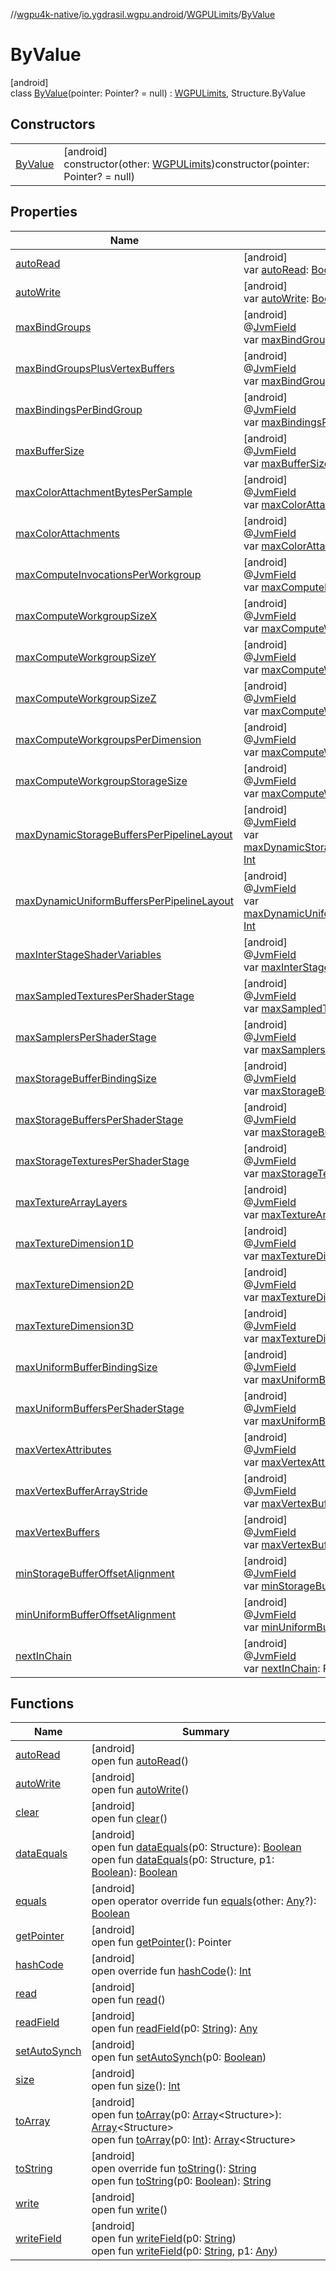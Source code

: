 //[wgpu4k-native](../../../../index.md)/[io.ygdrasil.wgpu.android](../../index.md)/[WGPULimits](../index.md)/[ByValue](index.md)

# ByValue

[android]\
class [ByValue](index.md)(pointer: Pointer? = null) : [WGPULimits](../index.md), Structure.ByValue

## Constructors

| | |
|---|---|
| [ByValue](-by-value.md) | [android]<br>constructor(other: [WGPULimits](../index.md))constructor(pointer: Pointer? = null) |

## Properties

| Name | Summary |
|---|---|
| [autoRead](../../-w-g-p-u-request-device-callback-info/-by-value/index.md#-1660627269%2FFunctions%2F-895170507) | [android]<br>var [autoRead](../../-w-g-p-u-request-device-callback-info/-by-value/index.md#-1660627269%2FFunctions%2F-895170507): [Boolean](https://kotlinlang.org/api/core/kotlin-stdlib/kotlin/-boolean/index.html) |
| [autoWrite](../../-w-g-p-u-request-device-callback-info/-by-value/index.md#2132137834%2FFunctions%2F-895170507) | [android]<br>var [autoWrite](../../-w-g-p-u-request-device-callback-info/-by-value/index.md#2132137834%2FFunctions%2F-895170507): [Boolean](https://kotlinlang.org/api/core/kotlin-stdlib/kotlin/-boolean/index.html) |
| [maxBindGroups](../max-bind-groups.md) | [android]<br>@[JvmField](https://kotlinlang.org/api/core/kotlin-stdlib/kotlin.jvm/-jvm-field/index.html)<br>var [maxBindGroups](../max-bind-groups.md): [Int](https://kotlinlang.org/api/core/kotlin-stdlib/kotlin/-int/index.html) |
| [maxBindGroupsPlusVertexBuffers](../max-bind-groups-plus-vertex-buffers.md) | [android]<br>@[JvmField](https://kotlinlang.org/api/core/kotlin-stdlib/kotlin.jvm/-jvm-field/index.html)<br>var [maxBindGroupsPlusVertexBuffers](../max-bind-groups-plus-vertex-buffers.md): [Int](https://kotlinlang.org/api/core/kotlin-stdlib/kotlin/-int/index.html) |
| [maxBindingsPerBindGroup](../max-bindings-per-bind-group.md) | [android]<br>@[JvmField](https://kotlinlang.org/api/core/kotlin-stdlib/kotlin.jvm/-jvm-field/index.html)<br>var [maxBindingsPerBindGroup](../max-bindings-per-bind-group.md): [Int](https://kotlinlang.org/api/core/kotlin-stdlib/kotlin/-int/index.html) |
| [maxBufferSize](../max-buffer-size.md) | [android]<br>@[JvmField](https://kotlinlang.org/api/core/kotlin-stdlib/kotlin.jvm/-jvm-field/index.html)<br>var [maxBufferSize](../max-buffer-size.md): [Long](https://kotlinlang.org/api/core/kotlin-stdlib/kotlin/-long/index.html) |
| [maxColorAttachmentBytesPerSample](../max-color-attachment-bytes-per-sample.md) | [android]<br>@[JvmField](https://kotlinlang.org/api/core/kotlin-stdlib/kotlin.jvm/-jvm-field/index.html)<br>var [maxColorAttachmentBytesPerSample](../max-color-attachment-bytes-per-sample.md): [Int](https://kotlinlang.org/api/core/kotlin-stdlib/kotlin/-int/index.html) |
| [maxColorAttachments](../max-color-attachments.md) | [android]<br>@[JvmField](https://kotlinlang.org/api/core/kotlin-stdlib/kotlin.jvm/-jvm-field/index.html)<br>var [maxColorAttachments](../max-color-attachments.md): [Int](https://kotlinlang.org/api/core/kotlin-stdlib/kotlin/-int/index.html) |
| [maxComputeInvocationsPerWorkgroup](../max-compute-invocations-per-workgroup.md) | [android]<br>@[JvmField](https://kotlinlang.org/api/core/kotlin-stdlib/kotlin.jvm/-jvm-field/index.html)<br>var [maxComputeInvocationsPerWorkgroup](../max-compute-invocations-per-workgroup.md): [Int](https://kotlinlang.org/api/core/kotlin-stdlib/kotlin/-int/index.html) |
| [maxComputeWorkgroupSizeX](../max-compute-workgroup-size-x.md) | [android]<br>@[JvmField](https://kotlinlang.org/api/core/kotlin-stdlib/kotlin.jvm/-jvm-field/index.html)<br>var [maxComputeWorkgroupSizeX](../max-compute-workgroup-size-x.md): [Int](https://kotlinlang.org/api/core/kotlin-stdlib/kotlin/-int/index.html) |
| [maxComputeWorkgroupSizeY](../max-compute-workgroup-size-y.md) | [android]<br>@[JvmField](https://kotlinlang.org/api/core/kotlin-stdlib/kotlin.jvm/-jvm-field/index.html)<br>var [maxComputeWorkgroupSizeY](../max-compute-workgroup-size-y.md): [Int](https://kotlinlang.org/api/core/kotlin-stdlib/kotlin/-int/index.html) |
| [maxComputeWorkgroupSizeZ](../max-compute-workgroup-size-z.md) | [android]<br>@[JvmField](https://kotlinlang.org/api/core/kotlin-stdlib/kotlin.jvm/-jvm-field/index.html)<br>var [maxComputeWorkgroupSizeZ](../max-compute-workgroup-size-z.md): [Int](https://kotlinlang.org/api/core/kotlin-stdlib/kotlin/-int/index.html) |
| [maxComputeWorkgroupsPerDimension](../max-compute-workgroups-per-dimension.md) | [android]<br>@[JvmField](https://kotlinlang.org/api/core/kotlin-stdlib/kotlin.jvm/-jvm-field/index.html)<br>var [maxComputeWorkgroupsPerDimension](../max-compute-workgroups-per-dimension.md): [Int](https://kotlinlang.org/api/core/kotlin-stdlib/kotlin/-int/index.html) |
| [maxComputeWorkgroupStorageSize](../max-compute-workgroup-storage-size.md) | [android]<br>@[JvmField](https://kotlinlang.org/api/core/kotlin-stdlib/kotlin.jvm/-jvm-field/index.html)<br>var [maxComputeWorkgroupStorageSize](../max-compute-workgroup-storage-size.md): [Int](https://kotlinlang.org/api/core/kotlin-stdlib/kotlin/-int/index.html) |
| [maxDynamicStorageBuffersPerPipelineLayout](../max-dynamic-storage-buffers-per-pipeline-layout.md) | [android]<br>@[JvmField](https://kotlinlang.org/api/core/kotlin-stdlib/kotlin.jvm/-jvm-field/index.html)<br>var [maxDynamicStorageBuffersPerPipelineLayout](../max-dynamic-storage-buffers-per-pipeline-layout.md): [Int](https://kotlinlang.org/api/core/kotlin-stdlib/kotlin/-int/index.html) |
| [maxDynamicUniformBuffersPerPipelineLayout](../max-dynamic-uniform-buffers-per-pipeline-layout.md) | [android]<br>@[JvmField](https://kotlinlang.org/api/core/kotlin-stdlib/kotlin.jvm/-jvm-field/index.html)<br>var [maxDynamicUniformBuffersPerPipelineLayout](../max-dynamic-uniform-buffers-per-pipeline-layout.md): [Int](https://kotlinlang.org/api/core/kotlin-stdlib/kotlin/-int/index.html) |
| [maxInterStageShaderVariables](../max-inter-stage-shader-variables.md) | [android]<br>@[JvmField](https://kotlinlang.org/api/core/kotlin-stdlib/kotlin.jvm/-jvm-field/index.html)<br>var [maxInterStageShaderVariables](../max-inter-stage-shader-variables.md): [Int](https://kotlinlang.org/api/core/kotlin-stdlib/kotlin/-int/index.html) |
| [maxSampledTexturesPerShaderStage](../max-sampled-textures-per-shader-stage.md) | [android]<br>@[JvmField](https://kotlinlang.org/api/core/kotlin-stdlib/kotlin.jvm/-jvm-field/index.html)<br>var [maxSampledTexturesPerShaderStage](../max-sampled-textures-per-shader-stage.md): [Int](https://kotlinlang.org/api/core/kotlin-stdlib/kotlin/-int/index.html) |
| [maxSamplersPerShaderStage](../max-samplers-per-shader-stage.md) | [android]<br>@[JvmField](https://kotlinlang.org/api/core/kotlin-stdlib/kotlin.jvm/-jvm-field/index.html)<br>var [maxSamplersPerShaderStage](../max-samplers-per-shader-stage.md): [Int](https://kotlinlang.org/api/core/kotlin-stdlib/kotlin/-int/index.html) |
| [maxStorageBufferBindingSize](../max-storage-buffer-binding-size.md) | [android]<br>@[JvmField](https://kotlinlang.org/api/core/kotlin-stdlib/kotlin.jvm/-jvm-field/index.html)<br>var [maxStorageBufferBindingSize](../max-storage-buffer-binding-size.md): [Long](https://kotlinlang.org/api/core/kotlin-stdlib/kotlin/-long/index.html) |
| [maxStorageBuffersPerShaderStage](../max-storage-buffers-per-shader-stage.md) | [android]<br>@[JvmField](https://kotlinlang.org/api/core/kotlin-stdlib/kotlin.jvm/-jvm-field/index.html)<br>var [maxStorageBuffersPerShaderStage](../max-storage-buffers-per-shader-stage.md): [Int](https://kotlinlang.org/api/core/kotlin-stdlib/kotlin/-int/index.html) |
| [maxStorageTexturesPerShaderStage](../max-storage-textures-per-shader-stage.md) | [android]<br>@[JvmField](https://kotlinlang.org/api/core/kotlin-stdlib/kotlin.jvm/-jvm-field/index.html)<br>var [maxStorageTexturesPerShaderStage](../max-storage-textures-per-shader-stage.md): [Int](https://kotlinlang.org/api/core/kotlin-stdlib/kotlin/-int/index.html) |
| [maxTextureArrayLayers](../max-texture-array-layers.md) | [android]<br>@[JvmField](https://kotlinlang.org/api/core/kotlin-stdlib/kotlin.jvm/-jvm-field/index.html)<br>var [maxTextureArrayLayers](../max-texture-array-layers.md): [Int](https://kotlinlang.org/api/core/kotlin-stdlib/kotlin/-int/index.html) |
| [maxTextureDimension1D](../max-texture-dimension1-d.md) | [android]<br>@[JvmField](https://kotlinlang.org/api/core/kotlin-stdlib/kotlin.jvm/-jvm-field/index.html)<br>var [maxTextureDimension1D](../max-texture-dimension1-d.md): [Int](https://kotlinlang.org/api/core/kotlin-stdlib/kotlin/-int/index.html) |
| [maxTextureDimension2D](../max-texture-dimension2-d.md) | [android]<br>@[JvmField](https://kotlinlang.org/api/core/kotlin-stdlib/kotlin.jvm/-jvm-field/index.html)<br>var [maxTextureDimension2D](../max-texture-dimension2-d.md): [Int](https://kotlinlang.org/api/core/kotlin-stdlib/kotlin/-int/index.html) |
| [maxTextureDimension3D](../max-texture-dimension3-d.md) | [android]<br>@[JvmField](https://kotlinlang.org/api/core/kotlin-stdlib/kotlin.jvm/-jvm-field/index.html)<br>var [maxTextureDimension3D](../max-texture-dimension3-d.md): [Int](https://kotlinlang.org/api/core/kotlin-stdlib/kotlin/-int/index.html) |
| [maxUniformBufferBindingSize](../max-uniform-buffer-binding-size.md) | [android]<br>@[JvmField](https://kotlinlang.org/api/core/kotlin-stdlib/kotlin.jvm/-jvm-field/index.html)<br>var [maxUniformBufferBindingSize](../max-uniform-buffer-binding-size.md): [Long](https://kotlinlang.org/api/core/kotlin-stdlib/kotlin/-long/index.html) |
| [maxUniformBuffersPerShaderStage](../max-uniform-buffers-per-shader-stage.md) | [android]<br>@[JvmField](https://kotlinlang.org/api/core/kotlin-stdlib/kotlin.jvm/-jvm-field/index.html)<br>var [maxUniformBuffersPerShaderStage](../max-uniform-buffers-per-shader-stage.md): [Int](https://kotlinlang.org/api/core/kotlin-stdlib/kotlin/-int/index.html) |
| [maxVertexAttributes](../max-vertex-attributes.md) | [android]<br>@[JvmField](https://kotlinlang.org/api/core/kotlin-stdlib/kotlin.jvm/-jvm-field/index.html)<br>var [maxVertexAttributes](../max-vertex-attributes.md): [Int](https://kotlinlang.org/api/core/kotlin-stdlib/kotlin/-int/index.html) |
| [maxVertexBufferArrayStride](../max-vertex-buffer-array-stride.md) | [android]<br>@[JvmField](https://kotlinlang.org/api/core/kotlin-stdlib/kotlin.jvm/-jvm-field/index.html)<br>var [maxVertexBufferArrayStride](../max-vertex-buffer-array-stride.md): [Int](https://kotlinlang.org/api/core/kotlin-stdlib/kotlin/-int/index.html) |
| [maxVertexBuffers](../max-vertex-buffers.md) | [android]<br>@[JvmField](https://kotlinlang.org/api/core/kotlin-stdlib/kotlin.jvm/-jvm-field/index.html)<br>var [maxVertexBuffers](../max-vertex-buffers.md): [Int](https://kotlinlang.org/api/core/kotlin-stdlib/kotlin/-int/index.html) |
| [minStorageBufferOffsetAlignment](../min-storage-buffer-offset-alignment.md) | [android]<br>@[JvmField](https://kotlinlang.org/api/core/kotlin-stdlib/kotlin.jvm/-jvm-field/index.html)<br>var [minStorageBufferOffsetAlignment](../min-storage-buffer-offset-alignment.md): [Int](https://kotlinlang.org/api/core/kotlin-stdlib/kotlin/-int/index.html) |
| [minUniformBufferOffsetAlignment](../min-uniform-buffer-offset-alignment.md) | [android]<br>@[JvmField](https://kotlinlang.org/api/core/kotlin-stdlib/kotlin.jvm/-jvm-field/index.html)<br>var [minUniformBufferOffsetAlignment](../min-uniform-buffer-offset-alignment.md): [Int](https://kotlinlang.org/api/core/kotlin-stdlib/kotlin/-int/index.html) |
| [nextInChain](../next-in-chain.md) | [android]<br>@[JvmField](https://kotlinlang.org/api/core/kotlin-stdlib/kotlin.jvm/-jvm-field/index.html)<br>var [nextInChain](../next-in-chain.md): Pointer? |

## Functions

| Name | Summary |
|---|---|
| [autoRead](../../-w-g-p-u-request-device-callback-info/-by-value/index.md#-1660627269%2FFunctions%2F-895170507) | [android]<br>open fun [autoRead](../../-w-g-p-u-request-device-callback-info/-by-value/index.md#-1660627269%2FFunctions%2F-895170507)() |
| [autoWrite](../../-w-g-p-u-request-device-callback-info/-by-value/index.md#2132137834%2FFunctions%2F-895170507) | [android]<br>open fun [autoWrite](../../-w-g-p-u-request-device-callback-info/-by-value/index.md#2132137834%2FFunctions%2F-895170507)() |
| [clear](../../-w-g-p-u-request-device-callback-info/-by-value/index.md#718961069%2FFunctions%2F-895170507) | [android]<br>open fun [clear](../../-w-g-p-u-request-device-callback-info/-by-value/index.md#718961069%2FFunctions%2F-895170507)() |
| [dataEquals](../../-w-g-p-u-request-device-callback-info/-by-value/index.md#1435600696%2FFunctions%2F-895170507) | [android]<br>open fun [dataEquals](../../-w-g-p-u-request-device-callback-info/-by-value/index.md#1435600696%2FFunctions%2F-895170507)(p0: Structure): [Boolean](https://kotlinlang.org/api/core/kotlin-stdlib/kotlin/-boolean/index.html)<br>open fun [dataEquals](../../-w-g-p-u-request-device-callback-info/-by-value/index.md#-611011252%2FFunctions%2F-895170507)(p0: Structure, p1: [Boolean](https://kotlinlang.org/api/core/kotlin-stdlib/kotlin/-boolean/index.html)): [Boolean](https://kotlinlang.org/api/core/kotlin-stdlib/kotlin/-boolean/index.html) |
| [equals](../../-w-g-p-u-request-device-callback-info/-by-value/index.md#-1689848703%2FFunctions%2F-895170507) | [android]<br>open operator override fun [equals](../../-w-g-p-u-request-device-callback-info/-by-value/index.md#-1689848703%2FFunctions%2F-895170507)(other: [Any](https://kotlinlang.org/api/core/kotlin-stdlib/kotlin/-any/index.html)?): [Boolean](https://kotlinlang.org/api/core/kotlin-stdlib/kotlin/-boolean/index.html) |
| [getPointer](../../-w-g-p-u-request-device-callback-info/-by-value/index.md#-1766351335%2FFunctions%2F-895170507) | [android]<br>open fun [getPointer](../../-w-g-p-u-request-device-callback-info/-by-value/index.md#-1766351335%2FFunctions%2F-895170507)(): Pointer |
| [hashCode](../../-w-g-p-u-request-device-callback-info/-by-value/index.md#-87232699%2FFunctions%2F-895170507) | [android]<br>open override fun [hashCode](../../-w-g-p-u-request-device-callback-info/-by-value/index.md#-87232699%2FFunctions%2F-895170507)(): [Int](https://kotlinlang.org/api/core/kotlin-stdlib/kotlin/-int/index.html) |
| [read](../../-w-g-p-u-request-device-callback-info/-by-value/index.md#-605623382%2FFunctions%2F-895170507) | [android]<br>open fun [read](../../-w-g-p-u-request-device-callback-info/-by-value/index.md#-605623382%2FFunctions%2F-895170507)() |
| [readField](../../-w-g-p-u-request-device-callback-info/-by-value/index.md#-142250898%2FFunctions%2F-895170507) | [android]<br>open fun [readField](../../-w-g-p-u-request-device-callback-info/-by-value/index.md#-142250898%2FFunctions%2F-895170507)(p0: [String](https://kotlinlang.org/api/core/kotlin-stdlib/kotlin/-string/index.html)): [Any](https://kotlinlang.org/api/core/kotlin-stdlib/kotlin/-any/index.html) |
| [setAutoSynch](../../-w-g-p-u-request-device-callback-info/-by-value/index.md#-1873879351%2FFunctions%2F-895170507) | [android]<br>open fun [setAutoSynch](../../-w-g-p-u-request-device-callback-info/-by-value/index.md#-1873879351%2FFunctions%2F-895170507)(p0: [Boolean](https://kotlinlang.org/api/core/kotlin-stdlib/kotlin/-boolean/index.html)) |
| [size](../../-w-g-p-u-request-device-callback-info/-by-value/index.md#1665065887%2FFunctions%2F-895170507) | [android]<br>open fun [size](../../-w-g-p-u-request-device-callback-info/-by-value/index.md#1665065887%2FFunctions%2F-895170507)(): [Int](https://kotlinlang.org/api/core/kotlin-stdlib/kotlin/-int/index.html) |
| [toArray](../../-w-g-p-u-request-device-callback-info/-by-value/index.md#2132340621%2FFunctions%2F-895170507) | [android]<br>open fun [toArray](../../-w-g-p-u-request-device-callback-info/-by-value/index.md#2132340621%2FFunctions%2F-895170507)(p0: [Array](https://kotlinlang.org/api/core/kotlin-stdlib/kotlin/-array/index.html)&lt;Structure&gt;): [Array](https://kotlinlang.org/api/core/kotlin-stdlib/kotlin/-array/index.html)&lt;Structure&gt;<br>open fun [toArray](../../-w-g-p-u-request-device-callback-info/-by-value/index.md#554934234%2FFunctions%2F-895170507)(p0: [Int](https://kotlinlang.org/api/core/kotlin-stdlib/kotlin/-int/index.html)): [Array](https://kotlinlang.org/api/core/kotlin-stdlib/kotlin/-array/index.html)&lt;Structure&gt; |
| [toString](../../-w-g-p-u-request-device-callback-info/-by-value/index.md#-265398764%2FFunctions%2F-895170507) | [android]<br>open override fun [toString](../../-w-g-p-u-request-device-callback-info/-by-value/index.md#-265398764%2FFunctions%2F-895170507)(): [String](https://kotlinlang.org/api/core/kotlin-stdlib/kotlin/-string/index.html)<br>open fun [toString](../../-w-g-p-u-request-device-callback-info/-by-value/index.md#1718618713%2FFunctions%2F-895170507)(p0: [Boolean](https://kotlinlang.org/api/core/kotlin-stdlib/kotlin/-boolean/index.html)): [String](https://kotlinlang.org/api/core/kotlin-stdlib/kotlin/-string/index.html) |
| [write](../../-w-g-p-u-request-device-callback-info/-by-value/index.md#477519963%2FFunctions%2F-895170507) | [android]<br>open fun [write](../../-w-g-p-u-request-device-callback-info/-by-value/index.md#477519963%2FFunctions%2F-895170507)() |
| [writeField](../../-w-g-p-u-request-device-callback-info/-by-value/index.md#963475167%2FFunctions%2F-895170507) | [android]<br>open fun [writeField](../../-w-g-p-u-request-device-callback-info/-by-value/index.md#963475167%2FFunctions%2F-895170507)(p0: [String](https://kotlinlang.org/api/core/kotlin-stdlib/kotlin/-string/index.html))<br>open fun [writeField](../../-w-g-p-u-request-device-callback-info/-by-value/index.md#1741006465%2FFunctions%2F-895170507)(p0: [String](https://kotlinlang.org/api/core/kotlin-stdlib/kotlin/-string/index.html), p1: [Any](https://kotlinlang.org/api/core/kotlin-stdlib/kotlin/-any/index.html)) |
